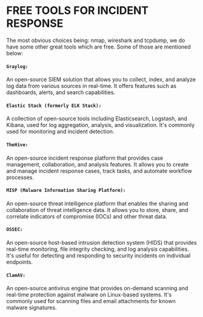 # FREE TOOLS FOR INCIDENT RESPONSE
The most obvious choices being: nmap, wireshark and tcpdump, we do have some other great tools which are free. 
Some of those are mentioned below:

#### `Graylog:`
An open-source SIEM solution that allows you to collect, index, and analyze log data from various sources in real-time. It offers features such as dashboards, alerts, and search capabilities.
#### `Elastic Stack (formerly ELK Stack):`
A collection of open-source tools including Elasticsearch, Logstash, and Kibana, used for log aggregation, analysis, and visualization. It's commonly used for monitoring and incident detection.
#### `TheHive:`
An open-source incident response platform that provides case management, collaboration, and analysis features. It allows you to create and manage incident response cases, track tasks, and automate workflow processes.
#### `MISP (Malware Information Sharing Platform):`
An open-source threat intelligence platform that enables the sharing and collaboration of threat intelligence data. It allows you to store, share, and correlate indicators of compromise (IOCs) and other threat data.
#### `OSSEC:`
An open-source host-based intrusion detection system (HIDS) that provides real-time monitoring, file integrity checking, and log analysis capabilities. It's useful for detecting and responding to security incidents on individual endpoints.
#### `ClamAV:`
An open-source antivirus engine that provides on-demand scanning and real-time protection against malware on Linux-based systems. It's commonly used for scanning files and email attachments for known malware signatures.

